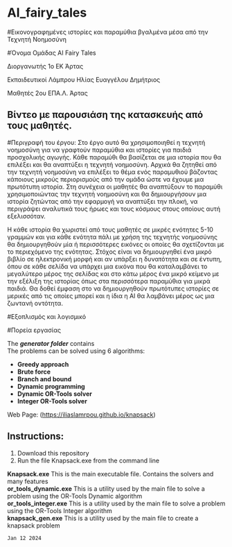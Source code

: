 # AI_fairy_tales


#Εικονογραφημένες ιστορίες και παραμύθια βγαλμένα μέσα από την Τεχνητή Νοημοσύνη

#Όνομα Ομάδας
ΑΙ Fairy Tales

Διοργανωτής
1o EK Άρτας

Εκπαιδευτικοί
Λάμπρου Ηλίας 
Ευαγγέλου Δημήτριος

Μαθητές  2ου ΕΠΑ.Λ. Άρτας

Βίντεο με παρουσιάση της κατασκευής από τους μαθητές.
-

#Περιγραφή του έργου:
Στο έργο αυτό θα χρησιμοποιηθεί η τεχνητή νοημοσύνη για να γραφτούν παραμύθια και ιστορίες για παιδιά προσχολικής αγωγής.
Κάθε παραμύθι θα βασίζεται σε μια ιστορία που θα επιλέξει και θα αναπτύξει η τεχνητή νοημοσύνη. 
Αρχικά θα ζητηθεί από την τεχνητή νοημοσύνη να επιλέξει το θέμα ενός παραμυθιού βάζοντας κάποιους μικρούς περιορισμούς από την ομάδα ώστε να έχουμε μια πρωτότυπη ιστορία. 
Στη συνέχεια οι μαθητές θα αναπτύξουν το παραμύθι χρησιμοποιώντας την τεχνητή νοημοσύνη  και  θα δημιουργήσουν μια ιστορία ζητώντας από την εφαρμογή να αναπτύξει την πλοκή, να περιγράψει αναλυτικά τους ήρωες και τους κόσμους στους οποίους αυτή εξελισσόταν.

Η κάθε ιστορία θα χωριστεί από τους μαθητές σε μικρές ενότητες 5-10 γραμμών και για κάθε ενότητα πάλι με χρήση της τεχνητής νοημοσύνης θα δημιουργηθούν μία ή περισσότερες εικόνες οι οποίες θα σχετίζονται με το περιεχόμενο της ενότητας. 
Στόχος είναι να δημιουργηθεί ένα μικρό βιβλίο σε ηλεκτρονική μορφή και αν υπάρξει η δυνατότητα και σε έντυπη, όπου σε κάθε σελίδα να υπάρχει μια εικόνα που θα καταλαμβάνει το μεγαλύτερο μέρος της σελίδας και στο κάτω μέρος ένα μικρό κείμενο με την εξέλιξη της ιστορίας όπως στα περισσότερα παραμύθια για μικρά παιδιά.
Θα δοθεί έμφαση στο να δημιουργηθούν πρωτότυπες ιστορίες σε μερικές από τις οποίες μπορεί και η ίδια η ΑΙ θα λαμβάνει μέρος 
ως μια ζωντανή οντότητα. 

#Εξοπλισμός και λογισμικό

#Πορεία εργασίας



The ***generator folder*** contains <br/>
The problems can be solved using 6 algorithms: <br/>

- **Greedy approach**<br/>
- **Brute force**<br/>
- **Branch and bound**<br/>
- **Dynamic programming**<br/>
- **Dynamic OR-Tools solver**<br/>
- **Integer OR-Tools solver**<br/>

Web Page: (https://iliaslamrpou.github.io/knapsack)

## Instructions:
1. Download this repository
2. Run the file Knapsack.exe from the command line

**Knapsack.exe**          This is the main executable file. Contains the solvers and many features<br/>
**or_tools_dynamic.exe**  This is a utility used by the main file to solve a problem using the OR-Tools Dynamic algorithm<br/>
**or_tools_integer.exe**  This is a utility used by the main file to solve a problem using the OR-Tools Integer algorithm<br/>
**knapsack_gen.exe**      This is a utility used by the main file to create a knapsack problem<br/>

`Jan 12 2024`
